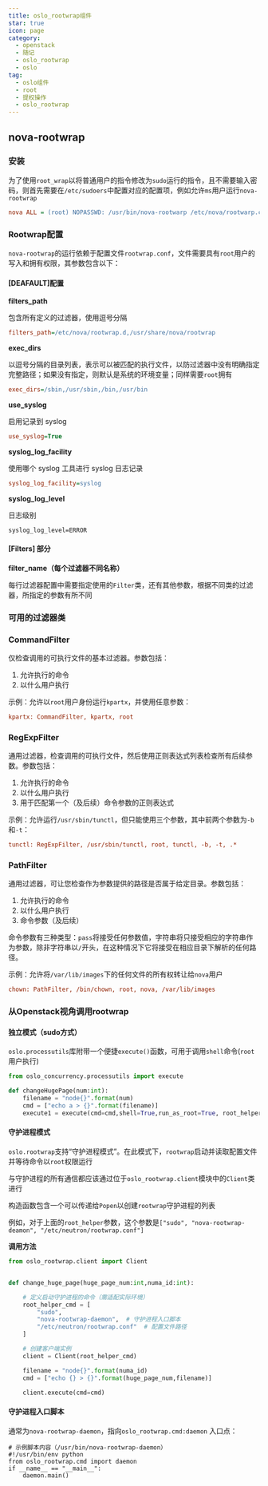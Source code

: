 ```yaml
---
title: oslo_rootwrap组件
star: true
icon: page
category:
  - openstack
  - 随记
  - oslo_rootwrap
  - oslo
tag:
  - oslo组件
  - root
  - 提权操作
  - oslo_rootwrap
---
```




## nova-rootwrap

### 安装

为了使用`root_wrap`以将普通用户的指令修改为`sudo`运行的指令，且不需要输入密码，则首先需要在`/etc/sudoers`中配置对应的配置项，例如允许`ms`用户运行`nova-rootwrap`

```ini
nova ALL = (root) NOPASSWD: /usr/bin/nova-rootwarp /etc/nova/rootwarp.conf*
```

### Rootwrap配置

`nova-rootwrap`的运行依赖于配置文件`rootwrap.conf`，文件需要具有`root`用户的写入和拥有权限，其参数包含以下：

#### [DEAFAULT]配置

**filters_path**

包含所有定义的过滤器，使用逗号分隔

```ini
filters_path=/etc/nova/rootwrap.d,/usr/share/nova/rootwrap
```

**exec_dirs**

以逗号分隔的目录列表，表示可以被匹配的执行文件，以防过滤器中没有明确指定完整路径；如果没有指定，则默认是系统的环境变量；同样需要`root`拥有

```ini
exec_dirs=/sbin,/usr/sbin,/bin,/usr/bin
```

**use_syslog**

启用记录到 syslog

```ini
use_syslog=True
```

**syslog_log_facility**

使用哪个 syslog 工具进行 syslog 日志记录

```ini
syslog_log_facility=syslog
```

**syslog_log_level**

日志级别

```
syslog_log_level=ERROR
```

#### [Filters] 部分

**filter_name（每个过滤器不同名称）**

每行过滤器配置中需要指定使用的`Filter`类，还有其他参数，根据不同类的过滤器，所指定的参数有所不同

### 可用的过滤器类

### CommandFilter

仅检查调用的可执行文件的基本过滤器。参数包括：

1. 允许执行的命令
2. 以什么用户执行

示例：允许以`root`用户身份运行`kpartx`，并使用任意参数：

```ini
kpartx: CommandFilter, kpartx, root
```

### RegExpFilter

通用过滤器，检查调用的可执行文件，然后使用正则表达式列表检查所有后续参数。参数包括：

1. 允许执行的命令
2. 以什么用户执行
3. 用于匹配第一个（及后续）命令参数的正则表达式

示例：允许运行`/usr/sbin/tunctl`，但只能使用三个参数，其中前两个参数为`-b`和`-t`：

```ini
tunctl: RegExpFilter, /usr/sbin/tunctl, root, tunctl, -b, -t, .*
```

### PathFilter

通用过滤器，可让您检查作为参数提供的路径是否属于给定目录。参数包括：

1. 允许执行的命令
2. 以什么用户执行
3. 命令参数（及后续）

命令参数有三种类型：`pass`将接受任何参数值，字符串将只接受相应的字符串作为参数，除非字符串以`/`开头，在这种情况下它将接受在相应目录下解析的任何路径。

示例：允许将`/var/lib/images`下的任何文件的所有权转让给`nova`用户

```ini
chown: PathFilter, /bin/chown, root, nova, /var/lib/images
```

### 从Openstack视角调用rootwrap

#### 独立模式（sudo方式）

`oslo.processutils`库附带一个便捷`execute()`函数，可用于调用`shell`命令(`root`用户执行)

```python
from oslo_concurrency.processutils import execute

def changeHugePage(num:int):
    filename = "node{}".format(num)
    cmd = ["echo a > {}".format(filename)]
    execute1 = execute(cmd=cmd,shell=True,run_as_root=True, root_helper='sudo nova-rootwrap /etc/nova/rootwrap.conf')

```

#### 守护进程模式

`oslo.rootwrap`支持“守护进程模式”。在此模式下，`rootwrap`启动并读取配置文件并等待命令以`root`权限运行

与守护进程的所有通信都应该通过位于`oslo_rootwrap.client`模块中的`Client`类进行

构造函数包含一个可以传递给`Popen`以创建`rootwrap`守护进程的列表

例如，对于上面的`root_helper`参数，这个参数是`["sudo", "nova-rootwrap-deamon", "/etc/neutron/rootwrap.conf"]`

**调用方法**

```python
from oslo_rootwrap.client import Client


def change_huge_page(huge_page_num:int,numa_id:int):

    # 定义启动守护进程的命令（需适配实际环境）
    root_helper_cmd = [
        "sudo", 
        "nova-rootwrap-daemon",  # 守护进程入口脚本
        "/etc/neutron/rootwrap.conf"  # 配置文件路径
    ]

    # 创建客户端实例
    client = Client(root_helper_cmd)

    filename = "node{}".format(numa_id)
    cmd = ["echo {} > {}".format(huge_page_num,filename)]

    client.execute(cmd=cmd)
```

#### **守护进程入口脚本**

通常为`nova-rootwrap-daemon`，指向`oslo_rootwrap.cmd:daemon` 入口点：

```
# 示例脚本内容（/usr/bin/nova-rootwrap-daemon）
#!/usr/bin/env python
from oslo_rootwrap.cmd import daemon
if __name__ == "__main__":
    daemon.main()
```